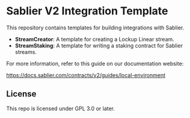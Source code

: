 # Sablier V2 Integration Template

This repository contains templates for building integrations with Sablier.

- **StreamCreator**: A template for creating a Lockup Linear stream.
- **StreamStaking**: A template for writing a staking contract for Sablier streams.

For more information, refer to this guide on our documentation website:

https://docs.sablier.com/contracts/v2/guides/local-environment

## License

This repo is licensed under GPL 3.0 or later.
